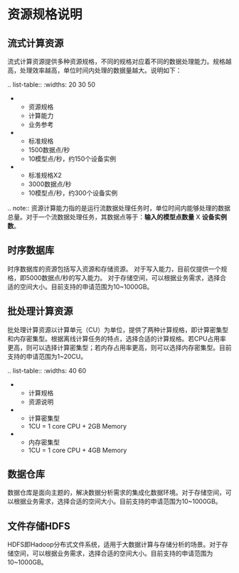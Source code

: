 # 资源规格说明

## 流式计算资源

流式计算资源提供多种资源规格，不同的规格对应着不同的数据处理能力。规格越高，处理效率越高，单位时间内处理的数据量越大。说明如下：

.. list-table::
   :widths: 20 30 50

   * - 资源规格
     - 计算能力
     - 业务参考
   * - 标准规格
     - 1500数据点/秒
     - 10模型点/秒，约150个设备实例
   * - 标准规格X2
     - 3000数据点/秒
     - 10模型点/秒，约300个设备实例

.. note:: 资源计算能力指的是运行流数据处理任务时，单位时间内能够处理的数据总量。对于一个流数据处理任务，其数据点等于：**输入的模型点数量** X **设备实例数**。

<!--


* - 标准规格X4
  - 6000数据点/秒
  - 10模型点/秒，约600个设备实例

-->

## 时序数据库

时序数据库的资源包括写入资源和存储资源。
对于写入能力，目前仅提供一个规格，即5000数据点/秒的写入能力。
对于存储空间，可以根据业务需求，选择合适的空间大小。目前支持的申请范围为10~1000GB。

## 批处理计算资源

批处理计算资源以计算单元（CU）为单位，提供了两种计算规格，即计算密集型和内存密集型。根据离线计算任务的特点，选择合适的计算规格。若CPU占用率更高，则可以选择计算密集型；若内存占用率更高，则可以选择内存密集型。目前支持的申请范围为1~20CU。

.. list-table::
   :widths: 40 60

   * - 计算规格
     - 资源说明
   * - 计算密集型
     - 1CU = 1 core CPU + 2GB Memory
   * - 内存密集型
     - 1CU = 1 core CPU + 4GB Memory

## 数据仓库

数据仓库是面向主题的，解决数据分析需求的集成化数据环境。对于存储空间，可以根据业务需求，选择合适的空间大小。目前支持的申请范围为10~1000GB。

## 文件存储HDFS

HDFS即Hadoop分布式文件系统，适用于大数据计算与存储分析的场景。对于存储空间，可以根据业务需求，选择合适的空间大小。目前支持的申请范围为10~1000GB。

